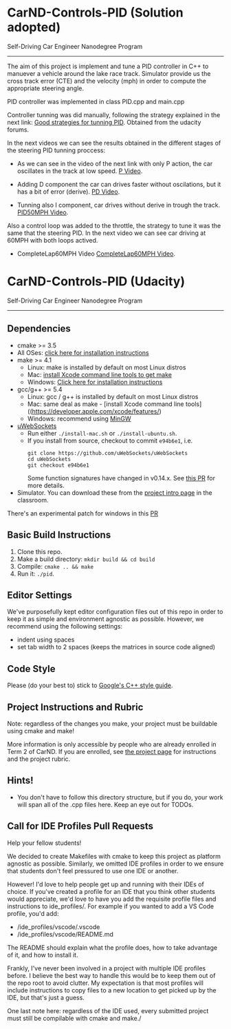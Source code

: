 # CarND-Controls-PID (Solution adopted)
Self-Driving Car Engineer Nanodegree Program

---
The aim of this project is implement and tune a PID controller in C++ to manuever a vehicle around the lake race track.
Simulator provide us the cross track error (CTE) and the velocity (mph) in order to compute the appropriate steering angle.

PID controller was implemented in class PID.cpp and main.cpp

Controller tunning was did manually, following the strategy explained in the next link: [Good strategies for tunning PID](https://robotics.stackexchange.com/questions/167/what-are-good-strategies-for-tuning-pid-loops). Obtained from the udacity forums.

In the next videos we can see the results obtained in the different stages of the steering PID tunning proccess:

* As we can see in the video of the next link with only P action, the car oscillates in the track at low speed.
  [P Video](https://github.com/jiforcen/CarND-PID-Control-Project/blob/master/Media/P.mov). 
  
* Adding D component the car can drives faster without oscilations, but it has a bit of error (derive).
[PD Video](https://github.com/jiforcen/CarND-PID-Control-Project/blob/master/Media/PD.mov).

* Tunning also I component, car drives without derive in trough the track.
[PID50MPH Video](https://github.com/jiforcen/CarND-PID-Control-Project/blob/master/Media/PID50MPH.mov). 

Also a control loop was added to the throttle, the strategy to tune it was the same that the steering PID. In the next video we can see car driving at 60MPH with both loops actived.

* CompleteLap60MPH Video [CompleteLap60MPH Video](https://github.com/jiforcen/CarND-PID-Control-Project/blob/master/Media/CompleteLap60MPH.mov). 

# CarND-Controls-PID (Udacity)
Self-Driving Car Engineer Nanodegree Program

---

## Dependencies

* cmake >= 3.5
 * All OSes: [click here for installation instructions](https://cmake.org/install/)
* make >= 4.1
  * Linux: make is installed by default on most Linux distros
  * Mac: [install Xcode command line tools to get make](https://developer.apple.com/xcode/features/)
  * Windows: [Click here for installation instructions](http://gnuwin32.sourceforge.net/packages/make.htm)
* gcc/g++ >= 5.4
  * Linux: gcc / g++ is installed by default on most Linux distros
  * Mac: same deal as make - [install Xcode command line tools]((https://developer.apple.com/xcode/features/)
  * Windows: recommend using [MinGW](http://www.mingw.org/)
* [uWebSockets](https://github.com/uWebSockets/uWebSockets)
  * Run either `./install-mac.sh` or `./install-ubuntu.sh`.
  * If you install from source, checkout to commit `e94b6e1`, i.e.
    ```
    git clone https://github.com/uWebSockets/uWebSockets 
    cd uWebSockets
    git checkout e94b6e1
    ```
    Some function signatures have changed in v0.14.x. See [this PR](https://github.com/udacity/CarND-MPC-Project/pull/3) for more details.
* Simulator. You can download these from the [project intro page](https://github.com/udacity/self-driving-car-sim/releases) in the classroom.

There's an experimental patch for windows in this [PR](https://github.com/udacity/CarND-PID-Control-Project/pull/3)

## Basic Build Instructions

1. Clone this repo.
2. Make a build directory: `mkdir build && cd build`
3. Compile: `cmake .. && make`
4. Run it: `./pid`. 

## Editor Settings

We've purposefully kept editor configuration files out of this repo in order to
keep it as simple and environment agnostic as possible. However, we recommend
using the following settings:

* indent using spaces
* set tab width to 2 spaces (keeps the matrices in source code aligned)

## Code Style

Please (do your best to) stick to [Google's C++ style guide](https://google.github.io/styleguide/cppguide.html).

## Project Instructions and Rubric

Note: regardless of the changes you make, your project must be buildable using
cmake and make!

More information is only accessible by people who are already enrolled in Term 2
of CarND. If you are enrolled, see [the project page](https://classroom.udacity.com/nanodegrees/nd013/parts/40f38239-66b6-46ec-ae68-03afd8a601c8/modules/f1820894-8322-4bb3-81aa-b26b3c6dcbaf/lessons/e8235395-22dd-4b87-88e0-d108c5e5bbf4/concepts/6a4d8d42-6a04-4aa6-b284-1697c0fd6562)
for instructions and the project rubric.

## Hints!

* You don't have to follow this directory structure, but if you do, your work
  will span all of the .cpp files here. Keep an eye out for TODOs.

## Call for IDE Profiles Pull Requests

Help your fellow students!

We decided to create Makefiles with cmake to keep this project as platform
agnostic as possible. Similarly, we omitted IDE profiles in order to we ensure
that students don't feel pressured to use one IDE or another.

However! I'd love to help people get up and running with their IDEs of choice.
If you've created a profile for an IDE that you think other students would
appreciate, we'd love to have you add the requisite profile files and
instructions to ide_profiles/. For example if you wanted to add a VS Code
profile, you'd add:

* /ide_profiles/vscode/.vscode
* /ide_profiles/vscode/README.md

The README should explain what the profile does, how to take advantage of it,
and how to install it.

Frankly, I've never been involved in a project with multiple IDE profiles
before. I believe the best way to handle this would be to keep them out of the
repo root to avoid clutter. My expectation is that most profiles will include
instructions to copy files to a new location to get picked up by the IDE, but
that's just a guess.

One last note here: regardless of the IDE used, every submitted project must
still be compilable with cmake and make./
